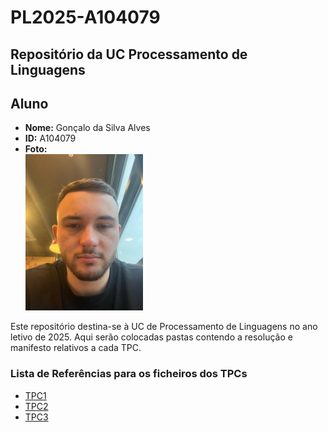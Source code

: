 # PL2025-A104079

## Repositório da UC Processamento de Linguagens

## Aluno

- **Nome:** Gonçalo da Silva Alves
- **ID:** A104079
- **Foto:** <br/> <img src="pic.jpeg" alt="Profile picture" width="188" height="250"/>

Este repositório destina-se à UC de Processamento de Linguagens no ano letivo de 2025. Aqui serão colocadas pastas contendo a resolução e manifesto relativos a cada TPC.

### Lista de Referências para os ficheiros dos TPCs

- [TPC1](./TPC1)
- [TPC2](./TPC2)
- [TPC3](./TPC3)
